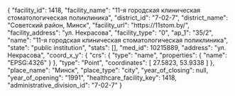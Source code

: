 {
    "facility_id": 1418,
    "facility_name": "11-я городская клиническая стоматологическая поликлиника",
    "district_id": "7-02-7",
    "district_name": "Советский район, Минск",
    "facility_url": "https:\/\/11stom.by\/",
    "facility_address": "ул. Некрасова",
    "facility_type": "0",
    "ap_1": "35\/2",
    "name": "11-я городская клиническая стоматологическая поликлиника",
    "state": "public institution",
    "stats": [],
    "med_id": 10215889,
    "address": "ул. Некрасова",
    "coord_x_y": {
        "crs": {
            "type": "name",
            "properties": {
                "name": "EPSG:4326"
            }
        },
        "type": "Point",
        "coordinates": [
            27.5823,
            53.9338
        ]
    },
    "place_name": "Минск",
    "place_type": "city",
    "year_of_closing": null,
    "year_of_opening": "1991",
    "healthcare_facility_key": 1418,
    "administrative_division_id": "7-02-7"
}